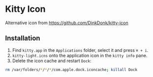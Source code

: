 # Kitty Icon

Alternative icon from https://github.com/DinkDonk/kitty-icon

## Installation

1. Find `kitty.app` in the `Applications` folder, select it and press `⌘ + i`.
2. `kitty-light.icns` onto the application icon in the `kitty info` pane.
3. Delete the icon cache and restart `Dock`:

```sh
rm /var/folders/*/*/*/com.apple.dock.iconcache; killall Dock
```
